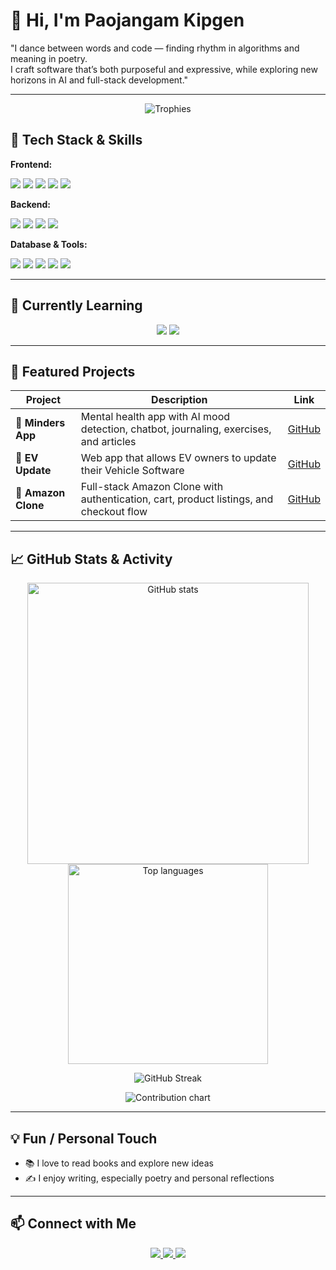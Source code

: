 # 👋 Hi, I'm Paojangam Kipgen

"I dance between words and code — finding rhythm in algorithms and meaning in poetry.  
I craft software that’s both purposeful and expressive, while exploring new horizons in AI and full-stack development."

---
<p align="center">
  <!-- Trophies -->
  <img alt="Trophies" src="https://github-profile-trophy.vercel.app/?username=Paojangam&theme=onedark&margin-w=10&margin-h=10" />
</p>
<!-- -->

## 🔧 Tech Stack & Skills

**Frontend:**  
<p align="left">
  <img src="https://img.shields.io/badge/React-20232A?style=for-the-badge&logo=react&logoColor=61DAFB" />
  <img src="https://img.shields.io/badge/Tailwind-CB3837?style=for-the-badge&logo=tailwind-css&logoColor=white" />
  <img src="https://img.shields.io/badge/HTML5-E34F26?style=for-the-badge&logo=html5&logoColor=white" />
  <img src="https://img.shields.io/badge/CSS3-1572B6?style=for-the-badge&logo=css3&logoColor=white" />
  <img src="https://img.shields.io/badge/JavaScript-F7DF1E?style=for-the-badge&logo=javascript&logoColor=black" />
</p>

**Backend:**  
<p align="left">
  <img src="https://img.shields.io/badge/Node.js-339933?style=for-the-badge&logo=node.js&logoColor=white" />
  <img src="https://img.shields.io/badge/Express-000000?style=for-the-badge&logo=express&logoColor=white" />
  <img src="https://img.shields.io/badge/C++-00599C?style=for-the-badge&logo=c%2B%2B&logoColor=white" />
  <img src="https://img.shields.io/badge/Java-007396?style=for-the-badge&logo=java&logoColor=white" />
</p>

**Database & Tools:**  
<p align="left">
  <img src="https://img.shields.io/badge/MongoDB-47A248?style=for-the-badge&logo=mongodb&logoColor=white" />
  <img src="https://img.shields.io/badge/SQL-00758F?style=for-the-badge&logo=mysql&logoColor=white" />
  <img src="https://img.shields.io/badge/PostgreSQL-4169E1?style=for-the-badge&logo=postgresql&logoColor=white" />
  <img src="https://img.shields.io/badge/Git-F05032?style=for-the-badge&logo=git&logoColor=white" />
  <img src="https://img.shields.io/badge/VS_Code-007ACC?style=for-the-badge&logo=visual-studio-code&logoColor=white" />
</p>

---

## 🌱 Currently Learning

<p align="center">
  <img src="https://img.shields.io/badge/Linux-FCC624?style=for-the-badge&logo=linux&logoColor=black" /> 
  <img src="https://img.shields.io/badge/Cloud_Computing-00ADEF?style=for-the-badge&logo=amazonaws&logoColor=white" />
</p>

---

## 📂 Featured Projects

| Project | Description | Link |
| ------- | ----------- | ---- |
| 🧠 **Minders App** | Mental health app with AI mood detection, chatbot, journaling, exercises, and articles | [GitHub](https://github.com/Paojangam/Minders) |
| 🚗 **EV Update** | Web app that allows EV owners to update their Vehicle Software | [GitHub](https://github.com/AvinashxDubey/DriveSync) |
| 🛒 **Amazon Clone** | Full-stack Amazon Clone with authentication, cart, product listings, and checkout flow | [GitHub](https://github.com/Paojangam/Amazon-Clone) |

---

## 📈 GitHub Stats & Activity

<p align="center">
  <!-- Overall GitHub Stats -->
  <img alt="GitHub stats" src="https://github-readme-stats.vercel.app/api?username=Paojangam&show_icons=true&theme=tokyonight&count_private=true" width="450" />

  <!-- Top Languages -->
  <img alt="Top languages" src="https://github-readme-stats.vercel.app/api/top-langs/?username=Paojangam&layout=compact&theme=tokyonight" width="320" />
</p>


<p align="center">
  <img alt="GitHub Streak" src="https://git-hub-streak-stats.vercel.app/?user=Paojangam&theme=react&hide_border=false" />
</p>
<!-- Contribution heatmap (works well) -->
<p align="center">
  <img alt="Contribution chart" src="https://ghchart.rshah.org/Paojangam" />
</p>


---

## 💡 Fun / Personal Touch

- 📚 I love to read books and explore new ideas  
- ✍️ I enjoy writing, especially poetry and personal reflections

---

## 📫 Connect with Me

<p align="center">
  <a href="https://www.linkedin.com/in/paojangam-namcha-kipgen-594557240/">
    <img src="https://img.shields.io/badge/LinkedIn-blue?style=for-the-badge&logo=linkedin&logoColor=white" />
  </a>  
  <a href="https://leetcode.com/u/paojangam/">
    <img src="https://img.shields.io/badge/LeetCode-orange?style=for-the-badge&logo=leetcode&logoColor=white" />
  </a>  
  <img src="https://img.shields.io/badge/Email-paojangam1234@gmail.com-red?style=for-the-badge&logo=gmail&logoColor=white" /> 
</p>
